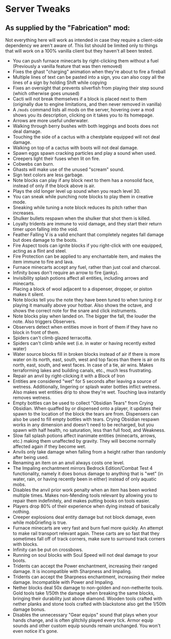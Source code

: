 # Server Tweaks

## As supplied by the "Fabrication" mod:
Not everything here will work as intended in case they require a client-side dependency we aren't aware of. This list should be limited only to things that will work on a 100% vanilla client but they haven't all been tested.

* You can push furnace minecarts by right-clicking them without a fuel (Previously a vanilla feature that was then removed)
* Fixes the ghast "charging" animation when they're about to fire a fireball
* Multiple lines of text can be pasted into a sign, you can also copy all the lines of a sign by holding Shift while copying
* Fixes an oversight that prevents silverfish from playing their step sound (which otherwise goes unused)
* Cacti will not break themselves if a block is placed next to them (originally due to engine limitations, and then never removed in vanilla)
* A `/mods` command lists all mods on the server, hovering over a mod shows you its description, clicking on it takes you to its homepage.
* Arrows are more useful underwater.
* Walking through berry bushes with both leggings and boots does not deal damage.
* Touching the side of a cactus with a chestplate equipped will not deal damage.
* Walking on top of a cactus with boots will not deal damage.
* Spawn eggs spawn cracking particles and play a sound when used.
* Creepers light their fuses when lit on fire.
* Cobwebs can burn.
* Ghasts will make use of the unused "scream" sound.
* Sign text colors are less garbage.
* Note blocks can play if any block next to them has a nonsolid face, instead of only if the block above is air.
* Plays the old longer level up sound when you reach level 30.
* You can sneak while punching note blocks to play them in creative mode.
* Sneaking while tuning a note block reduces its pitch rather than increases.
* Shulker bullets respawn when the shulker that shot them is killed.
* Loyalty tridents are immune to void damage, and they start their return timer upon falling into the void.
* Feather Falling V is a valid enchant that completely negates fall damage but does damage to the boots.
* Fire Aspect tools can ignite blocks if you right-click with one equipped, acting as a flint and steel.
* Fire Protection can be applied to any enchantable item, and makes the item immune to fire and lava.
* Furnace minecarts accept any fuel, rather than just coal and charcoal.
* Infinity bows don't require an arrow to fire (janky).
* Invisibility splash potions affect all entities, including arrows and minecarts.
* Placing a block of wool adjacent to a dispenser, dropper, or piston makes it silent.
* Note blocks tell you the note they have been tuned to when tuning it or playing it manually above your hotbar. Also shows the octave, and shows the correct note for the snare and click instruments.
* Note blocks play when landed on. The bigger the fall, the louder the note. Also triggers Observers.
* Observers detect when entities move in front of them if they have no block in front of them.
* Spiders can't climb glazed terracotta.
* Spiders can't climb while wet (i.e. in water or having recently exited water)
* Water source blocks fill in broken blocks instead of air if there is more water on its north, east, south, west and top faces than there is air on its north, east, south, and west faces. In case of a tie, air wins. Makes terraforming lakes and building canals, etc., much less frustrating.
* Repair an anvil by right-clicking it with a Block of Iron
* Entities are considered "wet" for 5 seconds after leaving a source of wetness. Additionally, lingering or splash water bottles inflict wetness. Also makes wet entities drip to show they're wet. Touching lava instantly removes wetness.
* Empty bottles can be used to collect "Obsidian Tears" from Crying Obsidian. When quaffed by or dispensed onto a player, it updates their spawn to the location of the block the tears are from. Dispensers can also be used to fill empty bottles with tears. Crying Obsidian respawn works in any dimension and doesn't need to be recharged, but you spawn with half health, no saturation, less than full food, and Weakness.
* Slow fall splash potions affect inanimate entities (minecarts, arrows, etc.) making them unaffected by gravity. They will become normally affected again if they become wet.
* Anvils only take damage when falling from a height rather than randomly after being used.
* Renaming an item on an anvil always costs one level.
* The Impaling enchantment mirrors Bedrock Edition/Combat Test 4 functionality, namely it does bonus damage to anything that is "wet" (in water, rain, or having recently been in either) instead of only aquatic mobs.
* Disables the anvil prior work penalty when an item has been worked multiple times. Makes non-Mending tools relevant by allowing you to repair them indefinitely, and makes putting books on tools easier.
* Players drop 80% of their experience when dying instead of basically nothing.
* Creeper explosions deal entity damage but not block damage, even while mobGriefing is true.
* Furnace minecarts are very fast and burn fuel more quickly. An attempt to make rail transport relevant again. These carts are so fast that they sometimes fall off of track corners, make sure to surround track corners with blocks.
* Infinity can be put on crossbows.
* Running on soul blocks with Soul Speed will not deal damage to your boots.
* Tridents can accept the Power enchantment, increasing their ranged damage. It is incompatible with Sharpness and Impaling.
* Tridents can accept the Sharpness enchantment, increasing their melee damage. Incompatible with Power and Impaling.
* Nether blocks deal 50x damage to non-golden and non-netherite tools. Gold tools take 1/50th the damage when breaking the same blocks, bringing their durability just above diamond. Wooden tools crafted with nether planks and stone tools crafted with blackstone also get the 1/50th damage bonus.
* Disables the unnecessary "Gear equips" sound that plays when your hands change, and is often glitchily played every tick. Armor equip sounds and other custom equip sounds remain unchanged. You won't even notice it's gone.
